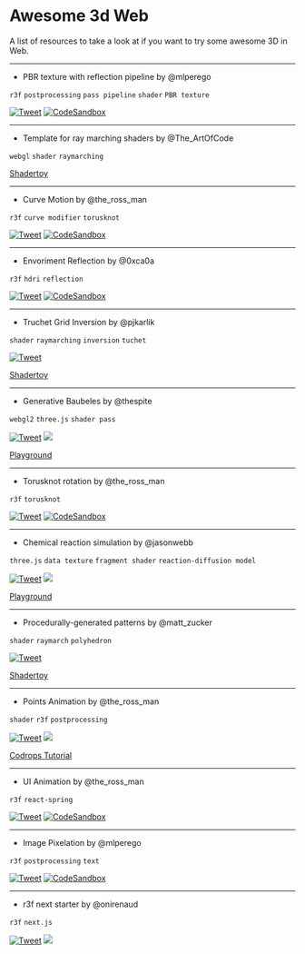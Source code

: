 # Awesome 3d Web

A list of resources to take a look at if you want to try some awesome 3D in Web.

---
* PBR texture with reflection pipeline by @mlperego

`r3f` `postprocessing` `pass pipeline` `shader` `PBR texture`

   [![Tweet](https://img.shields.io/twitter/url/http/shields.io.svg?style=social)](https://twitter.com/mlperego/status/1344349221835698179)
   [![CodeSandbox](https://img.shields.io/badge/Open%20in-CodeSandbox-blue?style=flat-square&logo=codesandbox)](https://vn56b.csb.app/)


---
* Template for ray marching shaders by @The_ArtOfCode

`webgl` `shader` `raymarching`

[Shadertoy](https://www.shadertoy.com/view/WtGXDD)

---
* Curve Motion by @the_ross_man

`r3f` `curve modifier` `torusknot`

   [![Tweet](https://img.shields.io/twitter/url/http/shields.io.svg?style=social)](https://twitter.com/the_ross_man/status/1343952509807849472)
   [![CodeSandbox](https://img.shields.io/badge/Open%20in-CodeSandbox-blue?style=flat-square&logo=codesandbox)](https://e0res.csb.app/)


---
* Envoriment Reflection by @0xca0a

`r3f` `hdri` `reflection`

   [![Tweet](https://img.shields.io/twitter/url/http/shields.io.svg?style=social)](https://twitter.com/0xca0a/status/1343355005911392257)
   [![CodeSandbox](https://img.shields.io/badge/Open%20in-CodeSandbox-blue?style=flat-square&logo=codesandbox)](https://codesandbox.io/s/flakes-grading-wvgxp)


---
* Truchet Grid Inversion by @pjkarlik 

`shader` `raymarching` `inversion` `tuchet`

  [![Tweet](https://img.shields.io/twitter/url/http/shields.io.svg?style=social)](https://twitter.com/Shadertoy/status/1343647195111673857)

[Shadertoy](https://www.shadertoy.com/view/wl3yDn)

--- 
* Generative Baubeles by @thespite 

`webgl2` `three.js` `shader pass`
   
   [![Tweet](https://img.shields.io/twitter/url/http/shields.io.svg?style=social)](https://twitter.com/thespite/status/1342532096355676161)
   [![](https://img.shields.io/github/stars/spite/baubles?style=social&label=Github)](https://github.com/spite/baubles)
   
[Playground](https://spite.github.io/baubles/)

---
*  Torusknot rotation by @the_ross_man

`r3f` `torusknot` 

   [![Tweet](https://img.shields.io/twitter/url/http/shields.io.svg?style=social)](https://twitter.com/the_ross_man/status/1343093438649151488)
   [![CodeSandbox](https://img.shields.io/badge/Open%20in-CodeSandbox-blue?style=flat-square&logo=codesandbox)](https://zc41e.csb.app/)

---
* Chemical reaction simulation by @jasonwebb

`three.js` `data texture` `fragment shader` `reaction-diffusion model`

   [![Tweet](https://img.shields.io/twitter/url/http/shields.io.svg?style=social)](https://twitter.com/jasonwebb/status/1341182678922457089)
[![](https://img.shields.io/github/stars/jasonwebb/reaction-diffusion-playground?style=social&label=Github)](https://github.com/jasonwebb/reaction-diffusion-playground)

[Playground](https://jasonwebb.github.io/reaction-diffusion-playground/app.html)



---
* Procedurally-generated patterns by @matt_zucker 

`shader` `raymarch` `polyhedron`

   [![Tweet](https://img.shields.io/twitter/url/http/shields.io.svg?style=social)](https://twitter.com/matt_zucker/status/1340313802487820288)

[Shadertoy](https://shadertoy.com/view/wsGfD3)



---
* Points Animation by @the_ross_man

`shader` `r3f` `postprocessing`

   [![Tweet](https://img.shields.io/twitter/url/http/shields.io.svg?style=social)](https://twitter.com/the_ross_man/status/1331869039593988096)
[![](https://img.shields.io/github/stars/mattrossman/breathing-dots-tutorial?style=social&label=Github)](https://github.com/mattrossman/breathing-dots-tutorial.git)

[Codrops Tutorial](https://tympanus.net/codrops/2020/12/17/recreating-a-dave-whyte-animation-in-react-three-fiber/) 



---

* UI Animation by @the_ross_man

`r3f` `react-spring` 

  [![Tweet](https://img.shields.io/twitter/url/http/shields.io.svg?style=social)](https://twitter.com/the_ross_man/status/1337853544658046983)
[![CodeSandbox](https://img.shields.io/badge/Open%20in-CodeSandbox-blue?style=flat-square&logo=codesandbox)](https://v6lg3.csb.app/)

---

* Image Pixelation by @mlperego

`r3f` `postprocessing` `text`

  [![Tweet](https://img.shields.io/twitter/url/http/shields.io.svg?style=social)](https://twitter.com/mlperego/status/1338950170583719936)
[![CodeSandbox](https://img.shields.io/badge/Open%20in-CodeSandbox-blue?style=flat-square&logo=codesandbox)](https://n4py8.csb.app/)


---
* r3f next starter by @onirenaud

`r3f` `next.js`

  [![Tweet](https://img.shields.io/twitter/url/http/shields.io.svg?style=social)](https://twitter.com/onirenaud/status/1338041518465056772)
[![](https://img.shields.io/github/stars/RenaudRohlinger/r3f-next-starter?style=social&label=Github)](https://github.com/RenaudRohlinger/r3f-next-starter)
